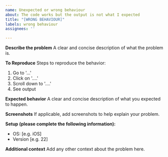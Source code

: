 ```yaml
---
name: Unexpected or wrong behaviour
about: The code works but the output is not what I expected
title: "[WRONG BEHAVIOUR]"
labels: wrong behaviour
assignees: ''

---
```


**Describe the problem**
A clear and concise description of what the problem is.

**To Reproduce**
Steps to reproduce the behavior:
1. Go to '...'
2. Click on '....'
3. Scroll down to '....'
4. See output

**Expected behavior**
A clear and concise description of what you expected to happen.

**Screenshots**
If applicable, add screenshots to help explain your problem.

**Setup (please complete the following information):**
 - OS: [e.g. iOS]
 - Version [e.g. 22]

**Additional context**
Add any other context about the problem here.
